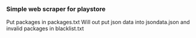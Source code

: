 ### Simple web scraper for playstore
Put packages in packages.txt
Will out put json data into jsondata.json and invalid packages in blacklist.txt
